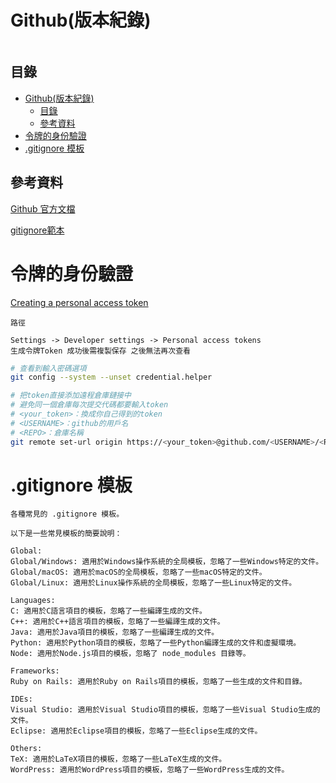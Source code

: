 # Github(版本紀錄)

```
```

## 目錄

- [Github(版本紀錄)](#github版本紀錄)
	- [目錄](#目錄)
	- [參考資料](#參考資料)
- [令牌的身份驗證](#令牌的身份驗證)
- [.gitignore 模板](#gitignore-模板)

## 參考資料

[Github 官方文檔](https://docs.github.com/en/developers)

[gitignore範本](https://github.com/github/gitignore)

# 令牌的身份驗證

[Creating a personal access token](https://docs.github.com/en/authentication/keeping-your-account-and-data-secure/creating-a-personal-access-token)

`路徑`

```
Settings -> Developer settings -> Personal access tokens
生成令牌Token 成功後需複製保存 之後無法再次查看
```

```bash
# 查看到輸入密碼選項
git config --system --unset credential.helper

# 把token直接添加遠程倉庫鏈接中
# 避免同一個倉庫每次提交代碼都要輸入token
# <your_token>：換成你自己得到的token
# <USERNAME>：github的用戶名
# <REPO>：倉庫名稱
git remote set-url origin https://<your_token>@github.com/<USERNAME>/<REPO>.git
```

# .gitignore 模板

```
各種常見的 .gitignore 模板。

以下是一些常見模板的簡要說明：

Global:
Global/Windows: 適用於Windows操作系統的全局模板，忽略了一些Windows特定的文件。
Global/macOS: 適用於macOS的全局模板，忽略了一些macOS特定的文件。
Global/Linux: 適用於Linux操作系統的全局模板，忽略了一些Linux特定的文件。

Languages:
C: 適用於C語言項目的模板，忽略了一些編譯生成的文件。
C++: 適用於C++語言項目的模板，忽略了一些編譯生成的文件。
Java: 適用於Java項目的模板，忽略了一些編譯生成的文件。
Python: 適用於Python項目的模板，忽略了一些Python編譯生成的文件和虛擬環境。
Node: 適用於Node.js項目的模板，忽略了 node_modules 目錄等。

Frameworks:
Ruby on Rails: 適用於Ruby on Rails項目的模板，忽略了一些生成的文件和目錄。

IDEs:
Visual Studio: 適用於Visual Studio項目的模板，忽略了一些Visual Studio生成的文件。
Eclipse: 適用於Eclipse項目的模板，忽略了一些Eclipse生成的文件。

Others:
TeX: 適用於LaTeX項目的模板，忽略了一些LaTeX生成的文件。
WordPress: 適用於WordPress項目的模板，忽略了一些WordPress生成的文件。
```
